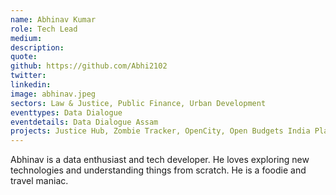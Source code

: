 ```yaml
---
name: Abhinav Kumar
role: Tech Lead
medium:
description:
quote:
github: https://github.com/Abhi2102
twitter:
linkedin:
image: abhinav.jpeg
sectors: Law & Justice, Public Finance, Urban Development
eventtypes: Data Dialogue 
eventdetails: Data Dialogue Assam
projects: Justice Hub, Zombie Tracker, OpenCity, Open Budgets India Platform - 2.0, Tracking the implementation of the POCSO Act, Budgets for Justice, Girl Education Spending Tracker
---
```


Abhinav is a data enthusiast and tech developer. He loves exploring new technologies and understanding things from scratch. He is a foodie and travel maniac.